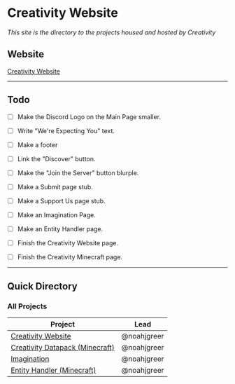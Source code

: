 # Creativity Website
*This site is the directory to the projects housed and hosted by Creativity*

## Website
[Creativity Website](https://creativity-proj.netlify.app "Visit the Creativity Webpage")

---
## Todo
- [ ] Make the Discord Logo on the Main Page smaller.
- [ ] Write "We're Expecting You" text.
- [ ] Make a footer
- [ ] Link the "Discover" button.
- [ ] Make the "Join the Server" button blurple.
- [ ] Make a Submit page stub.
- [ ] Make a Support Us page stub.
- [ ] Make an Imagination Page.
- [ ] Make an Entity Handler page.
- [ ] Finish the Creativity Website page.
- [ ] Finish the Creativity Minecraft page.


---
## Quick Directory
### All Projects
| Project | Lead |
|---------|-------|
|[Creativity Website](https://creativity-proj.netlify.app/projects/creativity-website)|@noahjgreer|
|[Creativity Datapack (Minecraft)](https://creativity-proj.netlify.app/projects/creativity-mc)|@noahjgreer|
|[Imagination](https://creativity-proj.netlify.app/projects/imagination)|@noahjgreer|
|[Entity Handler (Minecraft)](https://creativity-proj.netlify.app/projects/entity-handler)|@noahjgreer|
